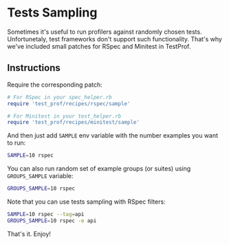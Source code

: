 # Tests Sampling

Sometimes it's useful to run profilers against randomly chosen tests. Unfortunetaly, test frameworks don't support such functionality. That's why we've included small patches for RSpec and Minitest in TestProf.


## Instructions

Require the corresponding patch:

```ruby
# For RSpec in your spec_helper.rb
require 'test_prof/recipes/rspec/sample'

# For Minitest in your test_helper.rb
require 'test_prof/recipes/minitest/sample'
```

And then just add `SAMPLE` env variable with the number examples you want to run:

```sh
SAMPLE=10 rspec
```

You can also run random set of example groups (or suites) using `GROUPS_SAMPLE` variable:

```sh
GROUPS_SAMPLE=10 rspec
```

Note that you can use tests sampling with RSpec filters:

```sh
SAMPLE=10 rspec --tag=api
GROUPS_SAMPLE=10 rspec -e api
```

That's it. Enjoy!
